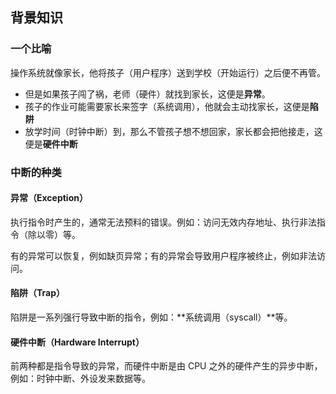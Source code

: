 ## 背景知识

### 一个比喻

操作系统就像家长，他将孩子（用户程序）送到学校（开始运行）之后便不再管。
- 但是如果孩子闯了祸，老师（硬件）就找到家长，这便是**异常**。
- 孩子的作业可能需要家长来签字（系统调用），他就会主动找家长，这便是**陷阱**
- 放学时间（时钟中断）到，那么不管孩子想不想回家，家长都会把他接走，这便是**硬件中断**

### 中断的种类

#### 异常（Exception）
执行指令时产生的，通常无法预料的错误。例如：访问无效内存地址、执行非法指令（除以零）等。

有的异常可以恢复，例如缺页异常；有的异常会导致用户程序被终止，例如非法访问。

#### 陷阱（Trap）
陷阱是一系列强行导致中断的指令，例如：**系统调用（syscall）**等。

#### 硬件中断（Hardware Interrupt）
前两种都是指令导致的异常，而硬件中断是由 CPU 之外的硬件产生的异步中断，例如：时钟中断、外设发来数据等。